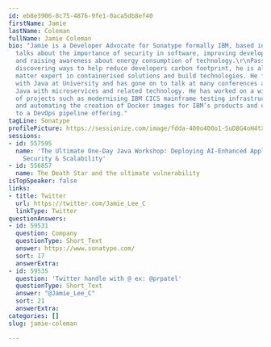```yaml
---
id: eb8e3906-8c75-4876-9fe1-0aca5db8ef40
firstName: Jamie
lastName: Coleman
fullName: Jamie Coleman
bio: "Jamie is a Developer Advocate for Sonatype formally IBM, based in the UK. He
  talks about the importance of security in software, improving developer productivity
  and raising awareness about energy consumption of technology.\r\nPassionate about
  discovering ways to help reduce developers carbon footprint, he is also a subject
  matter expert in containerised solutions and build technologies. He fell in love
  with Java at University and has gone on to talk at many conferences about using
  Java with microservices and related technology. He has worked on a wide variety
  of projects such as modernising IBM CICS mainframe testing infrastructure, creating,
  and automating the creation of Docker images for IBM’s products and contributing
  to a DevOps pipeline offering."
tagLine: Sonatype
profilePicture: https://sessionize.com/image/fdda-400o400o1-SuD8G4oH4tX8RGD6b5NukS.jpg
sessions:
- id: 557595
  name: 'The Ultimate One-Day Java Workshop: Deploying AI-Enhanced Applications with
    Security & Scalability'
- id: 556857
  name: The Death Star and the ultimate vulnerability
isTopSpeaker: false
links:
- title: Twitter
  url: https://twitter.com/Jamie_Lee_C
  linkType: Twitter
questionAnswers:
- id: 59531
  question: Company
  questionType: Short_Text
  answer: https://www.sonatype.com/
  sort: 17
  answerExtra: 
- id: 59535
  question: 'Twitter handle with @ ex: @prpatel'
  questionType: Short_Text
  answer: "@Jamie_Lee_C"
  sort: 21
  answerExtra: 
categories: []
slug: jamie-coleman

---
```

